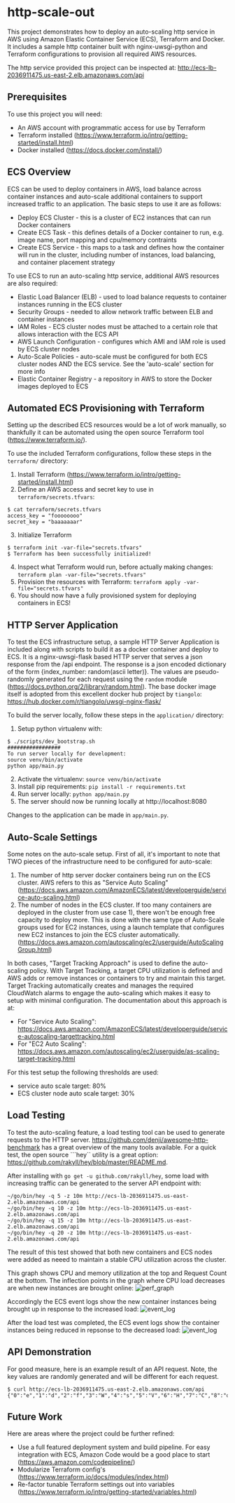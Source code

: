 # http-scale-out

This project demonstrates how to deploy an auto-scaling http service in AWS using Amazon Elastic Container Service (ECS), Terraform and Docker. It includes a sample http container built with nginx-uwsgi-python and Terraform configurations to provision all required AWS resources.

The http service provided this project can be inspected at: http://ecs-lb-2036911475.us-east-2.elb.amazonaws.com/api

## Prerequisites
To use this project you will need:
  * An AWS account with programmatic access for use by Terraform
  * Terraform installed (https://www.terraform.io/intro/getting-started/install.html)
  * Docker installed (https://docs.docker.com/install/)

## ECS Overview 
ECS can be used to deploy containers in AWS, load balance across container instances and auto-scale additional containers to support increased traffic to an application. The basic steps to use it are as follows:
  * Deploy ECS Cluster - this is a cluster of EC2 instances that can run Docker containers
  * Create ECS Task - this defines details of a Docker container to run, e.g. image name, port mapping and cpu/memory contraints
  * Create ECS Service - this maps to a task and defines how the container will run in the cluster, including number of instances, load balancing, and container placement strategy

To use ECS to run an auto-scaling http service, additional AWS resources are also required:
  * Elastic Load Balancer (ELB) - used to load balance requests to container instances running in the ECS cluster
  * Security Groups - needed to allow network traffic between ELB and container instances
  * IAM Roles - ECS cluster nodes must be attached to a certain role that allows interaction with the ECS API
  * AWS Launch Configuration - configures which AMI and IAM role is used by ECS cluster nodes 
  * Auto-Scale Policies - auto-scale must be configured for both ECS cluster nodes AND the ECS service. See the 'auto-scale' section for more info
  * Elastic Container Registry - a repository in AWS to store the Docker images deployed to ECS

## Automated ECS Provisioning with Terraform
Setting up the described ECS resources would be a lot of work manually, so thankfully it can be automated using the open source Terraform tool (https://www.terraform.io/).

To use the included Terraform configurations, follow these steps in the ```terraform/``` directory:
  1. Install Terraform (https://www.terraform.io/intro/getting-started/install.html)
  2. Define an AWS access and secret key to use in ```terraform/secrets.tfvars```:
```
$ cat terraform/secrets.tfvars 
access_key = "foooooooo"
secret_key = "baaaaaaar"
```
  3. Initialize Terraform
```
$ terraform init -var-file="secrets.tfvars"
$ Terraform has been successfully initialized!
```
  4. Inspect what Terraform would run, before actually making changes: ```terraform plan -var-file="secrets.tfvars"```
  5. Provision the resources with Terraform: ```terraform apply -var-file="secrets.tfvars"```
  6. You should now have a fully provisioned system for deploying containers in ECS!

## HTTP Server Application
To test the ECS infrastructure setup, a sample HTTP Server Application is included along with scripts to build it as a docker container and deploy to ECS. It is a nginx-uwsgi-flask based HTTP server that serves a json response from the /api endpoint. The response is a json encoded dictionary of the form {index_number: random(ascii letter)}. The values are pseudo-randomly generated for each request using the ```random``` module (https://docs.python.org/2/library/random.html). The base docker image itself is adopted from this excellent docker hub project by ```tiangolo```: https://hub.docker.com/r/tiangolo/uwsgi-nginx-flask/

To build the server locally, follow these steps in the ```application/``` directory:
  1. Setup python virtualenv with:
```
$ ./scripts/dev_bootstrap.sh
#################
To run server locally for development:
source venv/bin/activate
python app/main.py
```
  2. Activate the virtualenv: ```source venv/bin/activate```
  3. Install pip requirements: ```pip install -r requirements.txt```
  4. Run server locally: ```python app/main.py```
  5. The server should now be running locally at http://localhost:8080

Changes to the application can be made in ```app/main.py```.

## Auto-Scale Settings
Some notes on the auto-scale setup. First of all, it's important to note that TWO pieces of the infrastructure need to be configured for auto-scale:
  1. The number of http server docker containers being run on the ECS cluster. AWS refers to this as "Service Auto Scaling" (https://docs.aws.amazon.com/AmazonECS/latest/developerguide/service-auto-scaling.html)
  2. The number of nodes in the ECS cluster. If too many containers are deployed in the cluster from use case 1), there won't be enough free capacity to deploy more. This is done with the same type of Auto-Scale groups used for EC2 instances, using a launch template that configures new EC2 instances to join the ECS cluster automatically. (https://docs.aws.amazon.com/autoscaling/ec2/userguide/AutoScalingGroup.html)

In both cases, "Target Tracking Approach" is used to define the auto-scaling policy. With Target Tracking, a target CPU utilization is defined and AWS adds or remove instances or containers to try and maintain this target. Target Tracking automatically creates and manages the required CloudWatch alarms to engage the auto-scaling which makes it easy to setup with minimal configuration. The documentation about this approach is at:
  * For "Service Auto Scaling": https://docs.aws.amazon.com/AmazonECS/latest/developerguide/service-autoscaling-targettracking.html
  * For "EC2 Auto Scaling": https://docs.aws.amazon.com/autoscaling/ec2/userguide/as-scaling-target-tracking.html

For this test setup the following thresholds are used:
  * service auto scale target: 80%
  * ECS cluster node auto scale target: 30%

## Load Testing
To test the auto-scaling feature, a load testing tool can be used to generate requests to the HTTP server. https://github.com/denji/awesome-http-benchmark has a great overview of the many tools available. For a quick test, the open source ```hey`` utility is a great option: https://github.com/rakyll/hey/blob/master/README.md.

After installing with ```go get -u github.com/rakyll/hey```, some load with increasing traffic can be generated to the server API endpoint with:
```
~/go/bin/hey -q 5 -z 10m http://ecs-lb-2036911475.us-east-2.elb.amazonaws.com/api
~/go/bin/hey -q 10 -z 10m http://ecs-lb-2036911475.us-east-2.elb.amazonaws.com/api
~/go/bin/hey -q 15 -z 10m http://ecs-lb-2036911475.us-east-2.elb.amazonaws.com/api
~/go/bin/hey -q 20 -z 10m http://ecs-lb-2036911475.us-east-2.elb.amazonaws.com/api
```

The result of this test showed that both new containers and ECS nodes were added as neeed to maintain a stable CPU utilization across the cluster.

This graph shows CPU and memory utilization at the top and Request Count at the bottom. The inflection points in the graph where CPU load decreases are when new instances are brought online:
![perf_graph](https://i.imgur.com/4Jpvr2n.png)


Accordingly the ECS event logs show the new container instances being brought up in response to the increased load:
![event_log](https://i.imgur.com/CJ9q4Pg.png)


After the load test was completed, the ECS event logs show the container instances being reduced in repsonse to the decreased load:
![event_log](https://i.imgur.com/Bo8Cs8i.png)

## API Demonstration
For good measure, here is an example result of an API request. Note, the key values are randomly generated and will be different for each request.
```
$ curl http://ecs-lb-2036911475.us-east-2.elb.amazonaws.com/api
{"0":"e","1":"d","2":"f","3":"W","4":"s","5":"V","6":"H","7":"C","8":"o","9":"J","10":"y","11":"Y","12":"r","13":"s","14":"S","15":"b","16":"q","17":"M","18":"K","19":"a","20":"I","21":"p","22":"l","23":"B","24":"L","25":"Z","26":"F","27":"L","28":"y","29":"c","30":"x","31":"m","32":"F","33":"l","34":"E","35":"u","36":"M","37":"Z","38":"O","39":"y","40":"w","41":"H","42":"l","43":"X","44":"f","45":"h","46":"B","47":"E","48":"m","49":"Y","50":"k","51":"r"}
```

## Future Work
Here are areas where the project could be further refined:

* Use a full featured deployment system and build pipeline. For easy integration with ECS, Amazon Code would be a good place to start (https://aws.amazon.com/codepipeline/)
* Modularize Terraform config's (https://www.terraform.io/docs/modules/index.html)
* Re-factor tunable Terraform settings out into variables (https://www.terraform.io/intro/getting-started/variables.html)
